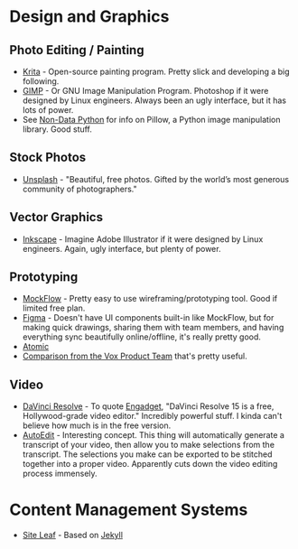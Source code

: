 # Design and Graphics

## Photo Editing / Painting

- [Krita](https://krita.org/en/) - Open-source painting program. Pretty slick and developing a big following.
- [GIMP](https://www.gimp.org/) - Or GNU Image Manipulation Program. Photoshop if it were designed by Linux engineers. Always been an ugly interface, but it has lots of power.
- See [Non-Data Python](non-data-python.md) for info on Pillow, a Python image manipulation library. Good stuff.

## Stock Photos

- [Unsplash](https://unsplash.com/) - "Beautiful, free photos. Gifted by the world’s most generous community of photographers."

## Vector Graphics

- [Inkscape](https://inkscape.org/en/) - Imagine Adobe Illustrator if it were designed by Linux engineers. Again, ugly interface, but plenty of power. 

## Prototyping

- [MockFlow](https://mockflow.com) - Pretty easy to use wireframing/prototyping tool. Good if limited free plan. 
- [Figma](https://www.figma.com) - Doesn't have UI components built-in like MockFlow, but for making quick drawings, sharing them with team members, and having everything sync beautifully online/offline, it's really pretty good. 
- [Atomic](https://atomic.io)
- [Comparison from the Vox Product Team](https://product.voxmedia.com/2017/11/1/16562200/a-highly-subjective-guide-to-design-prototyping-tools) that's pretty useful.

## Video

- [DaVinci Resolve](https://www.blackmagicdesign.com/products/davinciresolve/) - To quote [Engadget](https://www.engadget.com/2018/08/22/davinci-resolve-15-free-hollywood-video-editor-review/), "DaVinci Resolve 15 is a free, Hollywood-grade video editor." Incredibly powerful stuff. I kinda can't believe how much is in the free version.
- [AutoEdit](http://www.autoedit.io/) - Interesting concept. This thing will automatically generate a transcript of your video, then allow you to make selections from the transcript. The selections you make can be exported to be stitched together into a proper video. Apparently cuts down the video editing process immensely.


# Content Management Systems

- [Site Leaf](https://www.siteleaf.com/) - Based on [Jekyll](http://jekyllrb.com/)